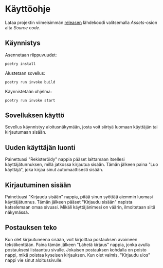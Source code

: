 # Käyttöohje #
Lataa projektin viimeisimmän [releasen]() lähdekoodi valitsemalla _Assets_-osion alta _Source code_.
## Käynnistys ##

Asennetaan riippuvuudet:
```bash
poetry install
```
Alustetaan sovellus:
```bash
poetry run invoke build
```
Käynnistetään ohjelma:
```
poetry run invoke start
```


## Sovelluksen käyttö ##
Sovellus käynnistyy aloitusnäkymään, josta voit siirtyä luomaan käyttäjän tai kirjautumaan sisään.

## Uuden käyttäjän luonti ##
Painettuasi "Rekisteröidy" nappia pääset laittamaan itsellesi käyttäjätunnuksen, millä jatkossa kirjautua sisään. Tämän jälkeen paina "Luo käyttäjä", joka kirjaa sinut automaattisesti sisään.

## Kirjautuminen sisään ##
Painettuasi "Kirjaudu sisään" nappia, pitää sinun syöttää aiemmin luomasi käyttäjätunnus. Tämän jälkeen pääset "Kirjaudu sisään" napista katselemaan omaa sivuasi. Mikäli käyttäjänimesi on väärin, ilmoitetaan siitä näkymässä.

## Postauksen teko ##
Kun olet kirjautuneena sisään, voit kirjoittaa postauksen avoimeen tekstikenttään. Paina tämän jälkeen "Lähetä kirjaus" nappia, jonka avulla postauksesi listaantuu sivulle. Jokaisen postauksen kohdalla on poisto nappi, mikä poistaa kyseisen kirjauksen. Kun olet valmis, "Kirjaudu ulos" nappi vie sinut aloitussivulle.